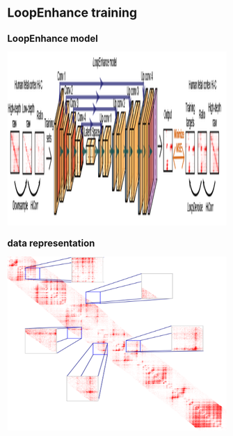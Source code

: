 # LoopEnhance training
## LoopEnhance model
<p align="center">
<img align="center" src="https://github.com/JinLabBioinfo/DeepLoop/blob/master/images/LoopEnhance_model.PNG" width="900" height="400">
</p>

## data representation
<p align="center">
<img align="center" src="https://github.com/JinLabBioinfo/DeepLoop/blob/master/images/data_representation.png" width="800" height="400">
</p>

